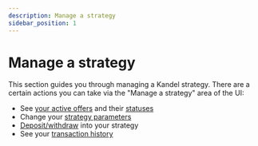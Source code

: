 ```yaml
---
description: Manage a strategy
sidebar_position: 1
---
```



# Manage a strategy

This section guides you through managing a Kandel strategy.
There are a certain actions you can take via the "Manage a strategy" area of the UI:

* See [your active offers](./overview-tab.md#list-of-active-offers) and their [statuses](statuses-and-alerts.md)
* Change your [strategy parameters](parameters-tab.md)
* [Deposit/withdraw](./parameters-tab.md#unallocated-inventory) into your strategy
* See your [transaction history](./history-tab.md)